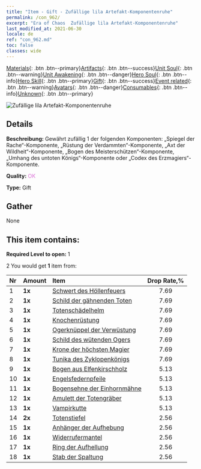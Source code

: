 ```yaml
---
title: "Item - Gift - Zufällige lila Artefakt-Komponentenruhe"
permalink: /con_962/
excerpt: "Era of Chaos  Zufällige lila Artefakt-Komponentenruhe"
last_modified_at: 2021-06-30
locale: de
ref: "con_962.md"
toc: false
classes: wide
---
```

 [Materials](/ItemsDE/){: .btn .btn--primary}[Artifacts](/ItemsDE/Artifacts/){: .btn .btn--success}[Unit Soul](/ItemsDE/UnitSoul/){: .btn .btn--warning}[Unit Awakening](/ItemsDE/UnitAwakening/){: .btn .btn--danger}[Hero Soul](/ItemsDE/HeroSoul/){: .btn .btn--info}[Hero Skill](/ItemsDE/HeroSkill/){: .btn .btn--primary}[Gift](/ItemsDE/Gift/){: .btn .btn--success}[Event related](/ItemsDE/Events/){: .btn .btn--warning}[Avatars](/ItemsDE/Avatars/){: .btn .btn--danger}[Consumables](/ItemsDE/Consumables/){: .btn .btn--info}[Unknown](/ItemsDE/Unknown/){: .btn .btn--primary}

 ![Zufällige lila Artefakt-Komponentenruhe](/images/t/i_907046.png)

## Details
 **Beschreibung:** Gewährt zufällig 1 der folgenden Komponenten: „Spiegel der Rache“-Komponente, „Rüstung der Verdammten“-Komponente, „Axt der Wildheit“-Komponente, „Bogen des Meisterschützen“-Komponente, „Umhang des untoten Königs“-Komponente oder „Codex des Erzmagiers“-Komponente.

 **Quality:** <span style="color: #DA70D6">OK</span>

 **Type:** Gift

## Gather

  None

## This item contains:

 **Required Level to open:** 1

 2 You would get **1** item  from:

  | Nr | Amount |     Item    | Drop Rate,% |
  |:---|:-------|:------------|:---------:|
  | 1 |  **1x** | [Schwert des Höllenfeuers](/ItemsDE/art_121/) | 7.69 | 
  | 2 |  **1x** | [Schild der gähnenden Toten](/ItemsDE/art_122/) | 7.69 | 
  | 3 |  **1x** | [Totenschädelhelm](/ItemsDE/art_123/) | 7.69 | 
  | 4 |  **1x** | [Knochenrüstung](/ItemsDE/art_124/) | 7.69 | 
  | 5 |  **1x** | [Ogerknüppel der Verwüstung](/ItemsDE/art_125/) | 7.69 | 
  | 6 |  **1x** | [Schild des wütenden Ogers](/ItemsDE/art_126/) | 7.69 | 
  | 7 |  **1x** | [Krone der höchsten Magier](/ItemsDE/art_127/) | 7.69 | 
  | 8 |  **1x** | [Tunika des Zyklopenkönigs](/ItemsDE/art_128/) | 7.69 | 
  | 9 |  **1x** | [Bogen aus Elfenkirschholz](/ItemsDE/art_103/) | 5.13 | 
  | 10 |  **1x** | [Engelsfedernpfeile](/ItemsDE/art_104/) | 5.13 | 
  | 11 |  **1x** | [Bogensehne der Einhornmähne](/ItemsDE/art_105/) | 5.13 | 
  | 12 |  **1x** | [Amulett der Totengräber](/ItemsDE/art_129/) | 5.13 | 
  | 13 |  **1x** | [Vampirkutte](/ItemsDE/art_130/) | 5.13 | 
  | 14 |  **2x** | [Totenstiefel](/ItemsDE/art_131/) | 2.56 | 
  | 15 |  **1x** | [Anhänger der Aufhebung](/ItemsDE/art_136/) | 2.56 | 
  | 16 |  **1x** | [Widerrufermantel](/ItemsDE/art_137/) | 2.56 | 
  | 17 |  **1x** | [Ring der Aufhellung](/ItemsDE/art_138/) | 2.56 | 
  | 18 |  **1x** | [Stab der Spaltung](/ItemsDE/art_139/) | 2.56 | 
